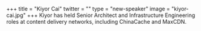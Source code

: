 +++
title = "Kiyor Cai"
twitter = ""
type = "new-speaker"
image = "kiyor-cai.jpg"
+++
Kiyor has held Senior Architect and Infrastructure Engineering roles at content delivery networks, including ChinaCache and MaxCDN.